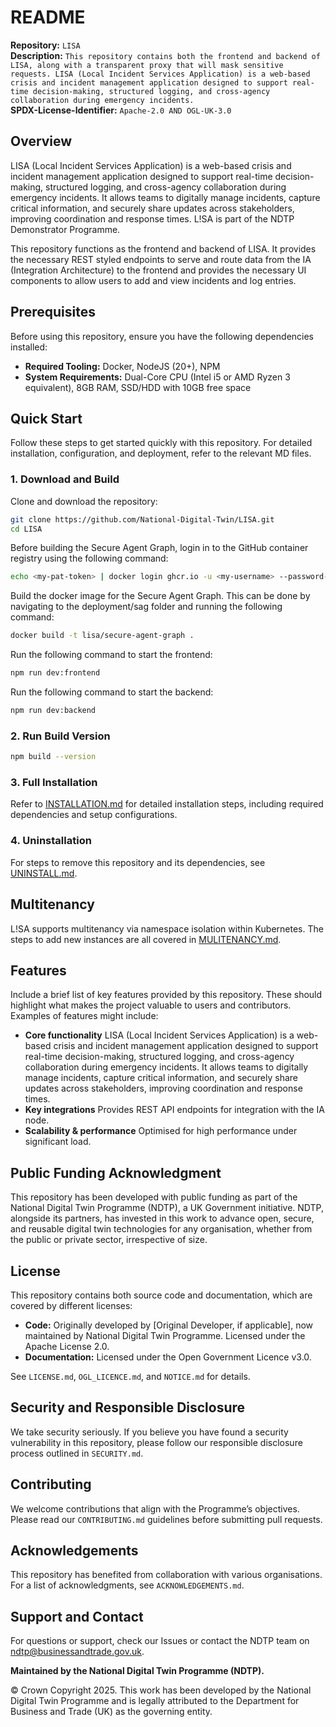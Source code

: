 # README  

**Repository:** `LISA`  
**Description:** `This repository contains both the frontend and backend of LISA, along with a transparent proxy that will mask sensitive requests. LISA (Local Incident Services Application) is a web-based crisis and incident management application designed to support real-time decision-making, structured logging, and cross-agency collaboration during emergency incidents.`  
**SPDX-License-Identifier:** `Apache-2.0 AND OGL-UK-3.0 `  

## Overview  
LISA (Local Incident Services Application) is a web-based crisis and incident management application designed to support real-time decision-making, structured logging, and cross-agency collaboration during emergency incidents. It allows teams to digitally manage incidents, capture critical information, and securely share updates across stakeholders, improving coordination and response times. L!SA is part of the NDTP Demonstrator Programme.
 
This repository functions as the frontend and backend of LISA. It provides the necessary REST styled endpoints to serve and route data from the IA (Integration Architecture) to the frontend and provides the necessary UI components to allow users to add and view incidents and log entries.

## Prerequisites  
Before using this repository, ensure you have the following dependencies installed:  
- **Required Tooling:** Docker, NodeJS (20+), NPM  
- **System Requirements:** Dual-Core CPU (Intel i5 or AMD Ryzen 3 equivalent), 8GB RAM, SSD/HDD with 10GB free space

## Quick Start  
Follow these steps to get started quickly with this repository. For detailed installation, configuration, and deployment, refer to the relevant MD files.  

### 1. Download and Build  

Clone and download the repository:
```sh  
git clone https://github.com/National-Digital-Twin/LISA.git  
cd LISA  
```

Before building the Secure Agent Graph, login in to the GitHub container registry using the following command:

```bash
echo <my-pat-token> | docker login ghcr.io -u <my-username> --password-stdin
```

Build the docker image for the Secure Agent Graph. This can be done by navigating to the deployment/sag folder and running the following command:

```bash
docker build -t lisa/secure-agent-graph .
```

Run the following command to start the frontend:

```bash
npm run dev:frontend
```

Run the following command to start the backend:

```bash
npm run dev:backend
```

### 2. Run Build Version  
```sh  
npm build --version  
```

### 3. Full Installation  
Refer to [INSTALLATION.md](INSTALLATION.md) for detailed installation steps, including required dependencies and setup configurations.  

### 4. Uninstallation  
For steps to remove this repository and its dependencies, see [UNINSTALL.md](UNINSTALL.md).  

## Multitenancy
L!SA supports multitenancy via namespace isolation within Kubernetes. The steps to add new instances are all covered in [MULITENANCY.md](MULTITENANCY.md).

## Features  
Include a brief list of key features provided by this repository. These should highlight what makes the project valuable to users and contributors. Examples of features might include:  
- **Core functionality** LISA (Local Incident Services Application) is a web-based crisis and incident management application designed to support real-time decision-making, structured logging, and cross-agency collaboration during emergency incidents. It allows teams to digitally manage incidents, capture critical information, and securely share updates across stakeholders, improving coordination and response times. 
- **Key integrations** Provides REST API endpoints for integration with the IA node.
- **Scalability & performance** Optimised for high performance under significant load.

## Public Funding Acknowledgment  
This repository has been developed with public funding as part of the National Digital Twin Programme (NDTP), a UK Government initiative. NDTP, alongside its partners, has invested in this work to advance open, secure, and reusable digital twin technologies for any organisation, whether from the public or private sector, irrespective of size.  

## License  
This repository contains both source code and documentation, which are covered by different licenses:  
- **Code:** Originally developed by [Original Developer, if applicable], now maintained by National Digital Twin Programme. Licensed under the Apache License 2.0.  
- **Documentation:** Licensed under the Open Government Licence v3.0.  

See `LICENSE.md`, `OGL_LICENCE.md`, and `NOTICE.md` for details.  

## Security and Responsible Disclosure  
We take security seriously. If you believe you have found a security vulnerability in this repository, please follow our responsible disclosure process outlined in `SECURITY.md`.  

## Contributing  
We welcome contributions that align with the Programme’s objectives. Please read our `CONTRIBUTING.md` guidelines before submitting pull requests.  

## Acknowledgements  
This repository has benefited from collaboration with various organisations. For a list of acknowledgments, see `ACKNOWLEDGEMENTS.md`.  

## Support and Contact  
For questions or support, check our Issues or contact the NDTP team on ndtp@businessandtrade.gov.uk.

**Maintained by the National Digital Twin Programme (NDTP).**  

© Crown Copyright 2025. This work has been developed by the National Digital Twin Programme and is legally attributed to the Department for Business and Trade (UK) as the governing entity.
